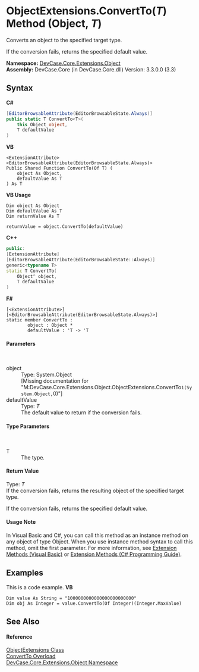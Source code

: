 # ObjectExtensions.ConvertTo(*T*) Method (Object, *T*)
 

Converts an object to the specified target type. 

 If the conversion fails, returns the specified default value.

**Namespace:**&nbsp;<a href="N_DevCase_Core_Extensions_Object">DevCase.Core.Extensions.Object</a><br />**Assembly:**&nbsp;DevCase.Core (in DevCase.Core.dll) Version: 3.3.0.0 (3.3)

## Syntax

**C#**<br />
``` C#
[EditorBrowsableAttribute(EditorBrowsableState.Always)]
public static T ConvertTo<T>(
	this Object object,
	T defaultValue
)

```

**VB**<br />
``` VB
<ExtensionAttribute>
<EditorBrowsableAttribute(EditorBrowsableState.Always)>
Public Shared Function ConvertTo(Of T) ( 
	object As Object,
	defaultValue As T
) As T
```

**VB Usage**<br />
``` VB Usage
Dim object As Object
Dim defaultValue As T
Dim returnValue As T

returnValue = object.ConvertTo(defaultValue)
```

**C++**<br />
``` C++
public:
[ExtensionAttribute]
[EditorBrowsableAttribute(EditorBrowsableState::Always)]
generic<typename T>
static T ConvertTo(
	Object^ object, 
	T defaultValue
)
```

**F#**<br />
``` F#
[<ExtensionAttribute>]
[<EditorBrowsableAttribute(EditorBrowsableState.Always)>]
static member ConvertTo : 
        object : Object * 
        defaultValue : 'T -> 'T 

```


#### Parameters
&nbsp;<dl><dt>object</dt><dd>Type: System.Object<br />\[Missing <param name="object"/> documentation for "M:DevCase.Core.Extensions.Object.ObjectExtensions.ConvertTo``1(System.Object,``0)"\]</dd><dt>defaultValue</dt><dd>Type: *T*<br />The default value to return if the conversion fails.</dd></dl>

#### Type Parameters
&nbsp;<dl><dt>T</dt><dd>The type.</dd></dl>

#### Return Value
Type: *T*<br />If the conversion fails, returns the resulting object of the specified target type. 

 If the conversion fails, returns the specified default value.

#### Usage Note
In Visual Basic and C#, you can call this method as an instance method on any object of type Object. When you use instance method syntax to call this method, omit the first parameter. For more information, see <a href="https://docs.microsoft.com/dotnet/visual-basic/programming-guide/language-features/procedures/extension-methods">Extension Methods (Visual Basic)</a> or <a href="https://docs.microsoft.com/dotnet/csharp/programming-guide/classes-and-structs/extension-methods">Extension Methods (C# Programming Guide)</a>.

## Examples
This is a code example. 
**VB**<br />
``` VB
Dim value As String = "1000000000000000000000000"
Dim obj As Integer = value.ConvertTo(Of Integer)(Integer.MaxValue)
```


## See Also


#### Reference
<a href="T_DevCase_Core_Extensions_Object_ObjectExtensions">ObjectExtensions Class</a><br /><a href="Overload_DevCase_Core_Extensions_Object_ObjectExtensions_ConvertTo">ConvertTo Overload</a><br /><a href="N_DevCase_Core_Extensions_Object">DevCase.Core.Extensions.Object Namespace</a><br />